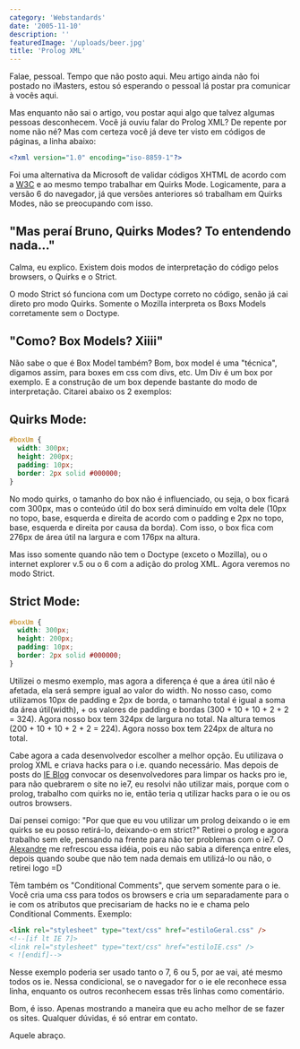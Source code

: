 ```yaml
---
category: 'Webstandards'
date: '2005-11-10'
description: ''
featuredImage: '/uploads/beer.jpg'
title: 'Prolog XML'
---
```


Falae, pessoal. Tempo que não posto aqui. Meu artigo ainda não foi postado no iMasters, estou só esperando o pessoal lá postar pra comunicar à vocês aqui.

Mas enquanto não sai o artigo, vou postar aqui algo que talvez algumas pessoas desconhecem. Você já ouviu falar do Prolog XML? De repente por nome não né? Mas com certeza você já deve ter visto em códigos de páginas, a linha abaixo:

```xml
<?xml version="1.0" encoding="iso-8859-1"?>
```

Foi uma alternativa da Microsoft de validar códigos XHTML de acordo com a [W3C](http://www.w3.org) e ao mesmo tempo trabalhar em Quirks Mode. Logicamente, para a versão 6 do navegador, já que versões anteriores só trabalham em Quirks Modes, não se preocupando com isso.

## "Mas peraí Bruno, Quirks Modes? To entendendo nada..."

Calma, eu explico. Existem dois modos de interpretação do código pelos browsers, o Quirks e o Strict.

O modo Strict só funciona com um Doctype correto no código, senão já cai direto pro modo Quirks. Somente o Mozilla interpreta os Boxs Models corretamente sem o Doctype.

## "Como? Box Models? Xiiii"

Não sabe o que é Box Model também? Bom, box model é uma "técnica", digamos assim, para boxes em css com divs, etc. Um Div é um box por exemplo. E a construção de um box depende bastante do modo de interpretação. Citarei abaixo os 2 exemplos:

## Quirks Mode:

```css
#boxUm {
  width: 300px;
  height: 200px;
  padding: 10px;
  border: 2px solid #000000;
}
```

No modo quirks, o tamanho do box não é influenciado, ou seja, o box ficará com 300px, mas o conteúdo útil do box será diminuído em volta dele (10px no topo, base, esquerda e direita de acordo com o padding e 2px no topo, base, esquerda e direita por causa da borda). Com isso, o box fica com 276px de área útil na largura e com 176px na altura.

Mas isso somente quando não tem o Doctype (exceto o Mozilla), ou o internet explorer v.5 ou o 6 com a adição do prolog XML. Agora veremos no modo Strict.

## Strict Mode:

```css
#boxUm {
  width: 300px;
  height: 200px;
  padding: 10px;
  border: 2px solid #000000;
}
```

Utilizei o mesmo exemplo, mas agora a diferença é que a área útil não é afetada, ela será sempre igual ao valor do width. No nosso caso, como utilizamos 10px de padding e 2px de borda, o tamanho total é igual a soma da área útil(width), + os valores de padding e bordas (300 + 10 + 10 + 2 + 2 = 324). Agora nosso box tem 324px de largura no total. Na altura temos (200 + 10 + 10 + 2 + 2 = 224). Agora nosso box tem 224px de altura no total.

Cabe agora a cada desenvolvedor escolher a melhor opção. Eu utilizava o prolog XML e criava hacks para o i.e. quando necessário. Mas depois de posts do [IE Blog](http://blogs.msdn.com/ie/archive/2005/10/12/480242.aspx') convocar os desenvolvedores para limpar os hacks pro ie, para não quebrarem o site no ie7, eu resolvi não utilizar mais, porque com o prolog, trabalho com quirks no ie, então teria q utilizar hacks para o ie ou os outros browsers.

Daí pensei comigo: "Por que que eu vou utilizar um prolog deixando o ie em quirks se eu posso retirá-lo, deixando-o em strict?" Retirei o prolog e agora trabalho sem ele, pensando na frente para não ter problemas com o ie7. O [Alexandre](http://www.google.com/search?hl=en&q=%22Alexandre+Gomes+Gaigalas%22') me refrescou essa idéia, pois eu não sabia a diferença entre eles, depois quando soube que não tem nada demais em utilizá-lo ou não, o retirei logo =D

Têm também os "Conditional Comments", que servem somente para o ie. Você cria uma css para todos os browsers e cria um separadamente para o ie com os atributos que precisariam de hacks no ie e chama pelo Conditional Comments. Exemplo:

```html
<link rel="stylesheet" type="text/css" href="estiloGeral.css" />
<!--[if lt IE 7]>
<link rel="stylesheet" type="text/css" href="estiloIE.css" />
< ![endif]-->
```

Nesse exemplo poderia ser usado tanto o 7, 6 ou 5, por ae vai, até mesmo todos os ie. Nessa condicional, se o navegador for o ie ele reconhece essa linha, enquanto os outros reconhecem essas três linhas como comentário.

Bom, é isso. Apenas mostrando a maneira que eu acho melhor de se fazer os sites. Qualquer dúvidas, é só entrar em contato.

Aquele abraço.
